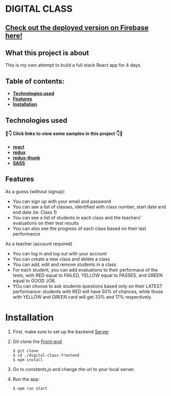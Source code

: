 # DIGITAL CLASS

## [ Check out the deployed version on Firebase here! ](https://digital-class-app-2019.firebaseapp.com/)

## What this project is about

This is my own attempt to build a full stack React app for 4 days.

## Table of contents:

- **[Technologies used](#technologies-used)**
- **[Features](#features)**
- **[Installation](#installation)**

## Technologies used

#### 👀👇 Click links to view some samples in this project 👇👀

- **[react](./src/components/Batch.js)**
- **[redux](./src/reducers/students.js)**
- **[redux-thunk](./src/actions/students.js)**
- **[SASS](./src/sass/pages/_batch.scss)**

## Features

As a guess (without signup):

- You can sign up with your email and password
- You can see a list of classes, identified with class number, start date and end date (ie: Class 1)
- You can see a list of students in each class and the teachers' evaluations on their test results
- You can also see the progress of each class based on their last performance

As a teacher (account required)

- You can log in and log out with your account
- You can create a new class and delete a class
- You can add, edit and remove students in a class
- For each student, you can add evaluations to their performace of the tests, with RED equal to FAILED, YELLOW equal to PASSES, and GREEN equal to GOOD JOB.
- YOu can choose to ask students questions based only on their LATEST performance: students with RED will have 50% of chances, while those with YELLOW and GREEN card will get 33% and 17% respectively.

# Installation

1. First, make sure to set up the backend [Server](https://github.com/dung-phan/digital-class-server)

2. Git clone the [Front-end](https://github.com/dung-phan/digital-class-frontend)
   ```
   $ git clone
   $ cd ./digital-class-frontend
   $ npm install
   ```
3. Go to _constants.js_ and change the url to your local server.

4. Run the app:
   ```
   $ npm run start
   ```
